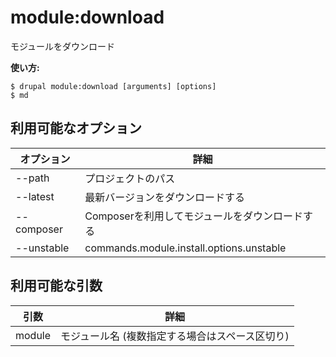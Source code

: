 # module:download
モジュールをダウンロード

**使い方:**
```
$ drupal module:download [arguments] [options]
$ md  
```

## 利用可能なオプション
オプション | 詳細
-------|-------------
--path | プロジェクトのパス
--latest | 最新バージョンをダウンロードする
--composer | Composerを利用してモジュールをダウンロードする
--unstable | commands.module.install.options.unstable

## 利用可能な引数
引数 | 詳細
---------|-------------
module | モジュール名 (複数指定する場合はスペース区切り)
